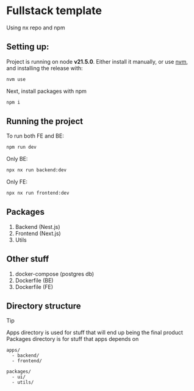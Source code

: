 # Fullstack template

Using nx repo and npm

## Setting up:

Project is running on node **v21.5.0**. Either install it manually, or use [nvm](https://github.com/nvm-sh/nvm), and installing the release with:
```bash
nvm use
```

Next, install packages with npm
```bash
npm i
```

## Running the project

To run both FE and BE:
```bash
npm run dev
```

Only BE:
```bash
npx nx run backend:dev
```

Only FE:
```bash
npx nx run frontend:dev
```

## Packages

1. Backend (Nest.js)
2. Frontend (Next.js)
3. Utils

## Other stuff

1. docker-compose (postgres db)
2. Dockerfile (BE)
3. Dockerfile (FE)

## Directory structure

> [!TIP]
> Apps directory is used for stuff that will end up being the final product
> Packages directory is for stuff that apps depends on

```
apps/
  - backend/
  - frontend/

packages/
  - ui/
  - utils/
```
